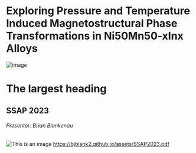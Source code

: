 
# Exploring Pressure and Temperature Induced Magnetostructural Phase Transformations in Ni50Mn50-xInx Alloys
![image](https://user-images.githubusercontent.com/21266314/217930246-a292651c-6848-4547-b23d-d28d9f24e643.png)

# The largest heading
## SSAP 2023
###### Presentor: Brian Blankenau 
![This is an image](https://myoctocat.com/assets/images/base-octocat.svg)
https://bjblank2.github.io/assets/SSAP2023.pdf
